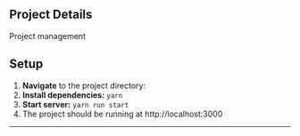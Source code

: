 ## Project Details

Project management

## Setup

1.  **Navigate** to the project directory:
2.  **Install dependencies:** `yarn`
3.  **Start server:** `yarn run start`
4.  The project should be running at http://localhost:3000

---
